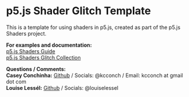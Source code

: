 # p5.js Shader Glitch Template

This is a template for using shaders in p5.js, created as part of the p5.js Shaders project.

**For examples and documentation:** <br>
[p5.js Shaders Guide](https://itp-xstory.github.io/p5js-shaders/#/) <br>
[p5.js Shaders Glitch Collection](https://glitch.com/@kcconch/p-5-js-shaders)

**Questions / Comments:** <br>
**Casey Conchinha:** [Github](https://github.com/kcconch) / Socials:  @kcconch / Email: kcconch at gmail dot com <br>
**Louise Lessél:** [Github](https://github.com/louiselessel) / Socials:  @louiselessel
